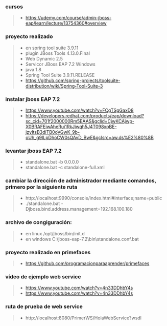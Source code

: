 
### cursos
>- https://udemy.com/course/admin-jboss-eap/learn/lecture/13754360#overview

### proyecto realizado
>-  en spring tool suite 3.9.11
>- plugin JBoss Tools 4.13.0.Final
>- Web Dynamic 2.5
>- Servicor JBoss EAP 7.2 Windows
>- java 1.8
>- Spring Tool Suite 3.9.11.RELEASE
>- https://github.com/spring-projects/toolsuite-distribution/wiki/Spring-Tool-Suite-3

### instalar jboss EAP 7.2
>- https://www.youtube.com/watch?v=FCgTSgGaxD8
>- https://developers.redhat.com/products/eap/download?sc_cid=701f2000000Rm5EAAS&gclid=CjwKCAjwp-X0BRAFEiwAheRui1RkJiwqh5J4T098xpBE-jzyItsB3diTB0oVGwK_9b-oUh_g9ILpDhoCW0sQAvD_BwE&gclsrc=aw.ds%E2%80%8B

### levantar jboss EAP 7.2
>- standalone.bat -b 0.0.0.0
>- standalone.bat -c standalone-full.xml

### cambiar la dirección de administrador mediante comandos, primero por la siguiente ruta
>- http://localhost:9990/console/index.html#interface;name=public
>- ./standalone.bat -Djboss.bind.address.management=192.168.100.180


### archivo de congiguración:
>- en linux /opt/jboss/bin/init.d
>- en windows C:\jboss-eap-7.2\bin\standalone.conf.bat


### proyecto realizado en primefaces
>- https://github.com/programacionparaaprender/primefaces

### vídeo de ejemplo web service
>- https://www.youtube.com/watch?v=4n33DDhbY4s
>- https://www.youtube.com/watch?v=4n33DDhbY4s

###  ruta de prueba de web service
>- http://localhost:8080/PrimerWS/HolaWebService?wsdl